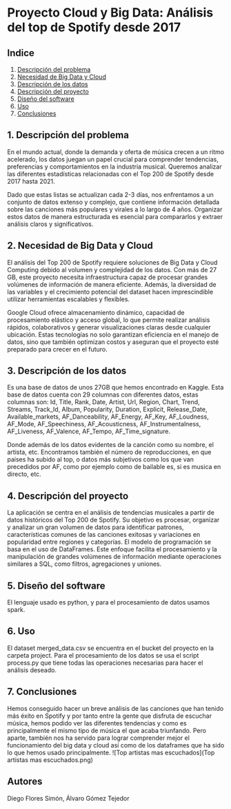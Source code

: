 # Proyecto Cloud y Big Data: Análisis del top de Spotify desde 2017

## Indice
1. [Descripción del problema](#1-descripción-del-problema)
2. [Necesidad de Big Data y Cloud](#2-necesidad-de-big-data-y-cloud)
3. [Descripción de los datos](#3-descripción-de-los-datos)
4. [Descripción del proyecto](#4-descripción-del-proyecto)
5. [Diseño del software](#5-diseño-del-software)
6. [Uso](#6-uso)
7. [Conclusiones](#7-conclusiones)

## 1. Descripción del problema
En el mundo actual, donde la demanda y oferta de música crecen a un ritmo acelerado, los datos juegan un papel crucial para comprender tendencias, preferencias y comportamientos en la industria musical. Queremos analizar las diferentes estadísticas relacionadas con el Top 200 de Spotify desde 2017 hasta 2021.

Dado que estas listas se actualizan cada 2-3 días, nos enfrentamos a un conjunto de datos extenso y complejo, que contiene información detallada sobre las canciones más populares y virales a lo largo de 4 años. Organizar estos datos de manera estructurada es esencial para compararlos y extraer análisis claros y significativos.

## 2. Necesidad de Big Data y Cloud
El análisis del Top 200 de Spotify requiere soluciones de Big Data y Cloud Computing debido al volumen y complejidad de los datos. Con más de 27 GB, este proyecto necesita infraestructura capaz de procesar grandes volúmenes de información de manera eficiente. Además, la diversidad de las variables y el crecimiento potencial del dataset hacen imprescindible utilizar herramientas escalables y flexibles.

Google Cloud ofrece almacenamiento dinámico, capacidad de procesamiento elástico y acceso global, lo que permite realizar análisis rápidos, colaborativos y generar visualizaciones claras desde cualquier ubicación. Estas tecnologías no solo garantizan eficiencia en el manejo de datos, sino que también optimizan costos y aseguran que el proyecto esté preparado para crecer en el futuro.

## 3. Descripción de los datos
Es una base de datos de unos 27GB que hemos encontrado en Kaggle. Esta base de datos cuenta con 29 columnas con diferentes datos, estas columnas son:
Id, Title, Rank, Date, Artist, Url, Region, Chart, Trend, Streams, Track_Id, Album, Popularity, Duration, Explicit, Release_Date, Available_markets, AF_Danceability, AF_Energy, AF_Key, AF_Loudness, AF_Mode, AF_Speechiness, AF_Acousticness, AF_Instrumentalness, AF_Liveness, AF_Valence, AF_Tempo, AF_Time_signature.

Donde además de los datos evidentes de la canción como su nombre, el artista, etc. Encontramos también el número de reproducciones, en que paises ha subido al top, o datos más subjetivos como los que van precedidos por AF, como por ejemplo como de bailable es, si es musica en directo, etc.

## 4. Descripción del proyecto
La aplicación se centra en el análisis de tendencias musicales a partir de datos históricos del Top 200 de Spotify. Su objetivo es procesar, organizar y analizar un gran volumen de datos para identificar patrones, características comunes de las canciones exitosas y variaciones en popularidad entre regiones y categorías.
El modelo de programación se basa en el uso de DataFrames. Este enfoque facilita el procesamiento y la manipulación de grandes volúmenes de información mediante operaciones similares a SQL, como filtros, agregaciones y uniones.

## 5. Diseño del software
El lenguaje usado es python, y para el procesamiento de datos usamos spark.

## 6. Uso
El dataset merged_data.csv se encuentra en el bucket del proyecto en la carpeta project.
Para el procesamiento de los datos se usa el script process.py que tiene todas las operaciones necesarias para hacer el análisis deseado.

## 7. Conclusiones
Hemos conseguido hacer un breve análisis de las canciones que han tenido más éxito en Spotify y por tanto entre la gente que disfruta de escuchar música, hemos podido ver las diferentes tendencias y como es principalmente el mismo tipo de música el que acaba triunfando. Pero aparte, también nos ha servido para lograr comprender mejor el funcionamiento del big data y cloud así como de los dataframes que ha sido lo que hemos usado principalmente.
![Top artistas mas escuchados](Top artistas mas escuchados.png)

## Autores
Diego Flores Simón,
Álvaro Gómez Tejedor

